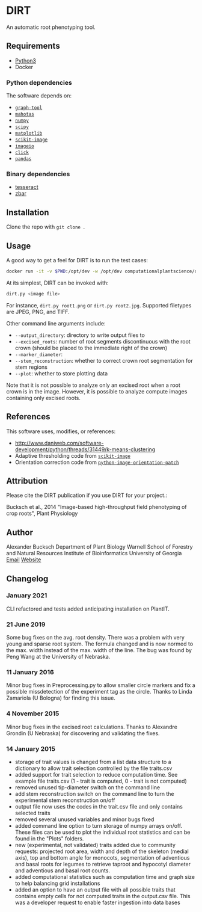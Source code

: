 # DIRT 

An automatic root phenotyping tool.

## Requirements

- [Python3](https://www.python.org)
- Docker

### Python dependencies

The software depends on:
- [`graph-tool`](http://graph-tool.skewed.de)
- [`mahotas`](http://luispedro.org/software/mahotas)
- [`numpy`](http://sourceforge.net/projects/numpy/)
- [`scipy`](http://www.scipy.org/SciPy)
- [`matplotlib`](https://matplotlib.org/)
- [`scikit-image`](https://scikit-image.org/)
- [`imageio`](https://imageio.github.io/)
- [`click`](https://click.palletsprojects.com/en/7.x/)
- [`pandas`](https://pandas.pydata.org/)

### Binary dependencies

- [tesseract](https://code.google.com/p/tesseract-ocr/)
- [zbar](http://zbar.sourceforge.net)

## Installation

Clone the repo with `git clone `.

## Usage

A good way to get a feel for DIRT is to run the test cases:

```bash
docker run -it -v $PWD:/opt/dev -w /opt/dev computationalplantscience/dirt pytest -s
```

At its simplest, DIRT can be invoked with:

```bash
dirt.py <image file>
```

For instance, `dirt.py root1.png` or `dirt.py root2.jpg`. Supported filetypes are JPEG, PNG, and TIFF.

Other command line arguments include:

- `--output_directory`: directory to write output files to
- `--excised_roots`: number of root segments discontinuous with the root crown (should be placed to the immediate right of the crown)
- `--marker_diameter`: 
- `--stem_reconstruction`: whether to correct crown root segmentation for stem regions
- `--plot`: whether to store plotting data

Note that it is not possible to analyze only an excised root when a root crown is in the image. However, it is possible to analyze compute images containing only excised roots.

## References

This software uses, modifies, or references:
- http://www.daniweb.com/software-development/python/threads/31449/k-means-clustering
- Adaptive thresholding code from [`scikit-image`](http://scikit-image.org)
- Orientation correction code from [`python-image-orientation-patch`](https://github.com/kylefox/python-image-orientation-patch)

## Attribution

Please cite the DIRT publication if you use DIRT for your project.:

Bucksch et al., 2014 "Image-based high-throughput field phenotyping of crop roots", Plant Physiology

## Author

Alexander Bucksch
Department of Plant Biology
Warnell School of Forestry and Natural Resources
Institute of Bioinformatics
University of Georgia
[Email](mailto:bucksch@uga.edu)
[Website](http://www.computational-plant-science.org)

## Changelog

### January 2021

CLI refactored and tests added anticipating installation on PlantIT.

### 21 June 2019

Some bug fixes on the avg. root density. There was a problem with very young and sparse root system. The formula changed and is now normed to the max. width instead of the max. width of the line.
The bug was found by Peng Wang at the University of Nebraska.

### 11 January 2016

Minor bug fixes in Preprocessing.py to allow smaller circle markers and fix a possible missdetection of the experiment tag as the circle. 
Thanks to Linda Zamariola (U Bologna) for finding this issue.

### 4 November 2015

Minor bug fixes in the excised root calculations. Thanks to Alexandre Grondin (U Nebraska) for discovering and validating the fixes.

### 14 January 2015

- storage of trait values is changed from a list data structure to a dictionary to allow trait selection controlled by the file traits.csv
- added support for trait selection to reduce computation time. See example file traits.csv (1 - trait is computed, 0 - trait is not computed)
- removed unused tip-diameter switch on the command line
- add stem reconstruction switch on the command line to turn the experimental stem reconstruction on/off
- output file now uses the codes in the trait.csv file and only contains selected traits
- removed several unused variables and minor bugs fixed
- added command line option to turn storage of numpy arrays on/off. These files can be used to plot the individual root statistics and can be found in the "Plots" folders.
- new (experimental, not validated) traits added due to community requests: projected root area, width and depth of the skeleton (medial axis), top and bottom angle for monocots, segmentation of adventious and basal roots for legumes to retrieve taproot and hypocotyl diameter and adventious and basal root counts.
- added computational statistics such as computation time and graph size to help balancing grid installations
- added an option to have an output file with all possible traits that contains empty cells for not computed traits in the output.csv file. This was a developer request to enable faster ingestion into data bases
